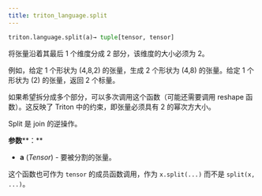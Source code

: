 ```yaml
---
title: triton_language.split
---
```


```python
triton.language.split(a)→ tuple[tensor, tensor]
```


将张量沿着其最后 1 个维度分成 2 部分，该维度的大小必须为 2。


例如，给定 1 个形状为 (4,8,2) 的张量，生成 2 个形状为 (4,8) 的张量。给定 1 个形状为 (2) 的张量，返回 2 个标量。


如果希望拆分成多个部分，可以多次调用这个函数（可能还需要调用 reshape 函数）。这反映了 Triton 中的约束，即张量必须具有 2 的幂次方大小。


Split 是 join 的逆操作。


**参数****：**

* **a** (*Tensor*) - 要被分割的张量。

这个函数也可作为 `tensor` 的成员函数调用，作为 `x.split(...)` 而不是 `split(x, ...)`。


